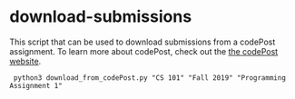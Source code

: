 # download-submissions
This script that can be used to download submissions from a codePost assignment. To learn more about codePost, check out the [the codePost website](https://codepost.io). 
```
 python3 download_from_codePost.py "CS 101" "Fall 2019" "Programming Assignment 1"
```
